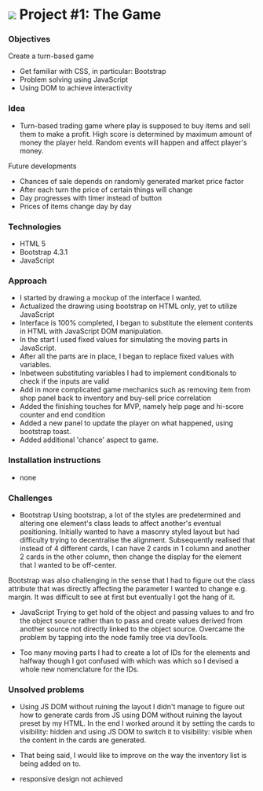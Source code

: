 # ![](https://ga-dash.s3.amazonaws.com/production/assets/logo-9f88ae6c9c3871690e33280fcf557f33.png) Project #1: The Game

### Objectives

Create a turn-based game

* Get familiar with CSS, in particular: Bootstrap
* Problem solving using JavaScript
* Using DOM to achieve interactivity

### Idea
* Turn-based trading game where play is supposed to buy items and sell them to make a profit. High score is determined by maximum amount of money the player held. Random events will happen and affect player's money. 

Future developments
* Chances of sale depends on randomly generated market price factor
* After each turn the price of certain things will change
* Day progresses with timer instead of button
* Prices of items change day by day

### Technologies
* HTML 5
* Bootstrap 4.3.1
* JavaScript

### Approach
* I started by drawing a mockup of the interface I wanted.
* Actualized the drawing using bootstrap on HTML only, yet to utilize JavaScript
* Interface is 100% completed, I began to substitute the element contents in HTML with JavaScript DOM manipulation.
* In the start I used fixed values for simulating the moving parts in JavaScript.
* After all the parts are in place, I began to replace fixed values with variables.
* Inbetween substituting variables I had to implement conditionals to check if the inputs are valid
* Add in more complicated game mechanics such as removing item from shop panel back to inventory and buy-sell price correlation
* Added the finishing touches for MVP, namely help page and hi-score counter and end condition
* Added a new panel to update the player on what happened, using bootstrap toast.
* Added additional 'chance' aspect to game.

### Installation instructions
* none

### Challenges
* Bootstrap
Using bootstrap, a lot of the styles are predetermined and altering one element's class leads to affect another's eventual positioning. Initially wanted to have a masonry styled layout but had difficulty trying to decentralise the alignment. Subsequently realised that instead of 4 different cards, I can have 2 cards in 1 column and another 2 cards in the other column, then change the display for the element that I wanted to be off-center.

Bootstrap was also challenging in the sense that I had to figure out the class attribute that was directly affecting the parameter I wanted to change e.g. margin. It was difficult to see at first but eventually I got the hang of it.

* JavaScript
Trying to get hold of the object and passing values to and fro the object source rather than to pass and create values derived from another source not directly linked to the object source. Overcame the problem by tapping into the node family tree via devTools.

* Too many moving parts
I had to create a lot of IDs for the elements and halfway though I got confused with which was which so I devised a whole new nomenclature for the IDs.

### Unsolved problems
* Using JS DOM without ruining the layout
I didn't manage to figure out how to generate cards from JS using DOM without ruining the layout preset by my HTML. In the end I worked around it by setting the cards to visibility: hidden and using JS DOM to switch it to visibility: visible when the content in the cards are generated.

* That being said, I would like to improve on the way the inventory list is being added on to.

* responsive design not achieved